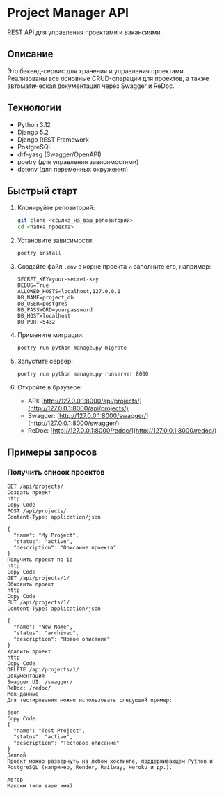 # Project Manager API
REST API для управления проектами и вакансиями.

## Описание
Это бэкенд-сервис для хранения и управления проектами.  
Реализованы все основные CRUD-операции для проектов, а также автоматическая документация через Swagger и ReDoc.

## Технологии
- Python 3.12
- Django 5.2
- Django REST Framework
- PostgreSQL
- drf-yasg (Swagger/OpenAPI)
- poetry (для управления зависимостями)
- dotenv (для переменных окружения)

## Быстрый старт
1. Клонируйте репозиторий:
    ```bash
    git clone <ссылка_на_ваш_репозиторий>
    cd <папка_проекта>
    ```

2. Установите зависимости:
    ```bash
    poetry install
    ```

3. Создайте файл `.env` в корне проекта и заполните его, например:
    ```
    SECRET_KEY=your-secret-key
    DEBUG=True
    ALLOWED_HOSTS=localhost,127.0.0.1
    DB_NAME=project_db
    DB_USER=postgres
    DB_PASSWORD=yourpassword
    DB_HOST=localhost
    DB_PORT=5432
    ```

4. Примените миграции:
    ```bash
    poetry run python manage.py migrate
    ```

5. Запустите сервер:
    ```bash
    poetry run python manage.py runserver 8000
    ```

6. Откройте в браузере:
    - API: [http://127.0.0.1:8000/api/projects/](http://127.0.0.1:8000/api/projects/)
    - Swagger: [http://127.0.0.1:8000/swagger/](http://127.0.0.1:8000/swagger/)
    - ReDoc: [http://127.0.0.1:8000/redoc/](http://127.0.0.1:8000/redoc/)

## Примеры запросов

### Получить список проектов

```http
GET /api/projects/
Создать проект
http
Copy Code
POST /api/projects/
Content-Type: application/json

{
  "name": "My Project",
  "status": "active",
  "description": "Описание проекта"
}
Получить проект по id
http
Copy Code
GET /api/projects/1/
Обновить проект
http
Copy Code
PUT /api/projects/1/
Content-Type: application/json

{
  "name": "New Name",
  "status": "archived",
  "description": "Новое описание"
}
Удалить проект
http
Copy Code
DELETE /api/projects/1/
Документация
Swagger UI: /swagger/
ReDoc: /redoc/
Мок-данные
Для тестирования можно использовать следующий пример:

json
Copy Code
{
  "name": "Test Project",
  "status": "active",
  "description": "Тестовое описание"
}
Деплой
Проект можно развернуть на любом хостинге, поддерживающем Python и PostgreSQL (например, Render, Railway, Heroku и др.).

Автор
Максим (или ваше имя)